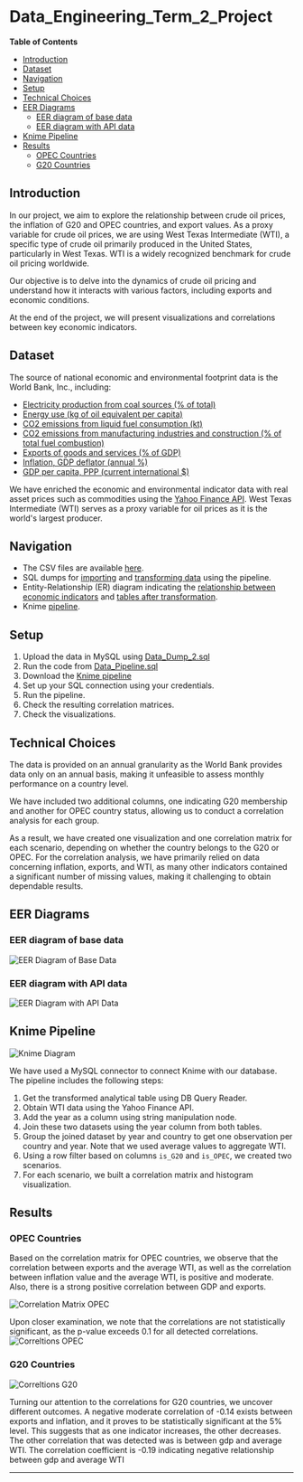 # Data_Engineering_Term_2_Project

**Table of Contents**
- [Introduction](#introduction)
- [Dataset](#dataset)
- [Navigation](#navigation)
- [Setup](#setup)
- [Technical Choices](#technical-choices)
- [EER Diagrams](#eer-diagrams)
  - [EER diagram of base data](#eer-diagram-of-base-data)
  - [EER diagram with API data](#eer-diagram-with-api-data)
- [Knime Pipeline](#knime-pipeline)
- [Results](#results)
  - [OPEC Countries](#opec-countries)
  - [G20 Countries](#g20-countries)

## Introduction

In our project, we aim to explore the relationship between crude oil prices, the inflation of G20 and OPEC countries, and export values. As a proxy variable for crude oil prices, we are using West Texas Intermediate (WTI), a specific type of crude oil primarily produced in the United States, particularly in West Texas. WTI is a widely recognized benchmark for crude oil pricing worldwide.

Our objective is to delve into the dynamics of crude oil pricing and understand how it interacts with various factors, including exports and economic conditions.

At the end of the project, we will present visualizations and correlations between key economic indicators.

## Dataset

The source of national economic and environmental footprint data is the World Bank, Inc., including:
- [Electricity production from coal sources (% of total)](https://data.worldbank.org/indicator/EG.ELC.COAL.ZS)
- [Energy use (kg of oil equivalent per capita)](https://data.worldbank.org/indicator/EG.USE.PCAP.KG.OE)
- [CO2 emissions from liquid fuel consumption (kt)](https://data.worldbank.org/indicator/EN.ATM.CO2E.LF.KT)
- [CO2 emissions from manufacturing industries and construction (% of total fuel combustion)](https://data.worldbank.org/indicator/EN.CO2.MANF.ZS)
- [Exports of goods and services (% of GDP)](https://data.worldbank.org/indicator/NE.EXP.GNFS.ZS)
- [Inflation, GDP deflator (annual %)](https://data.worldbank.org/indicator/NY.GDP.DEFL.KD.ZG)
- [GDP per capita, PPP (current international $)](https://data.worldbank.org/indicator/NY.GDP.PCAP.PP.CD)

We have enriched the economic and environmental indicator data with real asset prices such as commodities using the [Yahoo Finance API](https://developer.yahoo.com/api/). West Texas Intermediate (WTI) serves as a proxy variable for oil prices as it is the world's largest producer.

## Navigation

- The CSV files are available [here](link-to-csv-files).
- SQL dumps for [importing](https://github.com/Iandrewburg/Data_Engineering_Term_2_Project/blob/main/Data_Dump_2.sql) and [transforming data](https://github.com/Iandrewburg/Data_Engineering_Term_2_Project/blob/main/Data_Pipeline.sql) using the pipeline.
- Entity-Relationship (ER) diagram indicating the [relationship between economic indicators](https://github.com/Iandrewburg/Data_Engineering_Term_2_Project/blob/main/ER_Indicators.png) and [tables after transformation](https://github.com/Iandrewburg/Data_Engineering_Term_2_Project/blob/main/ER_Indicators_Stock.png).
- Knime [pipeline](https://github.com/Iandrewburg/Data_Engineering_Term_2_Project/blob/main/Project2_DE1_Knime.knwf).

## Setup

1. Upload the data in MySQL using [Data_Dump_2.sql](https://github.com/Iandrewburg/Data_Engineering_Term_2_Project/blob/main/Data_Dump_2.sql)
2. Run the code from [Data_Pipeline.sql](https://github.com/Iandrewburg/Data_Engineering_Term_2_Project/blob/main/Data_Pipeline.sql)
3. Download the [Knime pipeline](https://github.com/Iandrewburg/Data_Engineering_Term_2_Project/blob/main/Project2_DE1_Knime.knwf)
4. Set up your SQL connection using your credentials.
5. Run the pipeline.
6. Check the resulting correlation matrices.
7. Check the visualizations.

## Technical Choices

The data is provided on an annual granularity as the World Bank provides data only on an annual basis, making it unfeasible to assess monthly performance on a country level.

We have included two additional columns, one indicating G20 membership and another for OPEC country status, allowing us to conduct a correlation analysis for each group.

As a result, we have created one visualization and one correlation matrix for each scenario, depending on whether the country belongs to the G20 or OPEC. For the correlation analysis, we have primarily relied on data concerning inflation, exports, and WTI, as many other indicators contained a significant number of missing values, making it challenging to obtain dependable results.

## EER Diagrams

### EER diagram of base data
![EER Diagram of Base Data](https://github.com/Iandrewburg/Data_Engineering_Term_2_Project/blob/main/ER_Indicators.png)

### EER diagram with API data
![EER Diagram with API Data](https://github.com/Iandrewburg/Data_Engineering_Term_2_Project/blob/main/ER_Indicators_Stock.png)

## Knime Pipeline
![Knime Diagram](https://github.com/Iandrewburg/Data_Engineering_Term_2_Project/blob/main/knime_pipeline.png)

We have used a MySQL connector to connect Knime with our database. The pipeline includes the following steps:

1. Get the transformed analytical table using DB Query Reader.
2. Obtain WTI data using the Yahoo Finance API.
3. Add the year as a column using string manipulation node.
4. Join these two datasets using the year column from both tables.
5. Group the joined dataset by year and country to get one observation per country and year. Note that we used average values to aggregate WTI.
6. Using a row filter based on columns `is_G20` and `is_OPEC`, we created two scenarios.
7. For each scenario, we built a correlation matrix and histogram visualization.

## Results

### OPEC Countries

Based on the correlation matrix for OPEC countries, we observe that the correlation between exports and the average WTI, as well as the correlation between inflation value and the average WTI, is positive and moderate. Also, there is a strong positive correlation between GDP and exports.

![Correlation Matrix OPEC](https://github.com/Iandrewburg/Data_Engineering_Term_2_Project/blob/main/corrheatmap.png)

Upon closer examination, we note that the correlations are not statistically significant, as the p-value exceeds 0.1 for all detected correlations.
![Correltions OPEC](https://github.com/Iandrewburg/Data_Engineering_Term_2_Project/blob/main/corOPEC.png)
### G20 Countries
![Correltions G20](https://github.com/Iandrewburg/Data_Engineering_Term_2_Project/blob/main/corG20.png)

Turning our attention to the correlations for G20 countries, we uncover different outcomes. A negative moderate correlation of -0.14 exists between exports and inflation, and it proves to be statistically significant at the 5% level. This suggests that as one indicator increases, the other decreases. The other correlation that was detected was is between gdp and average WTI. The correlation coefficient is -0.19 indicating negative relationship between gdp and average WTI

-------------------
